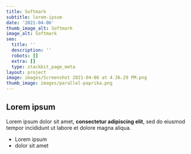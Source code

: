 ```yaml
---
title: Softmark
subtitle: lorem-ipsum
date: '2021-04-06'
thumb_image_alt: Softmark
image_alt: Softmark
seo:
  title: ''
  description: ''
  robots: []
  extra: []
  type: stackbit_page_meta
layout: project
image: images/Screenshot 2021-04-06 at 4.36.29 PM.png
thumb_image: images/parallel-paprika.png
---
```

## Lorem ipsum

Lorem ipsum dolor sit amet, **consectetur adipiscing elit**, sed do eiusmod tempor incididunt ut labore et dolore magna aliqua.

- Lorem ipsum
- dolor sit amet